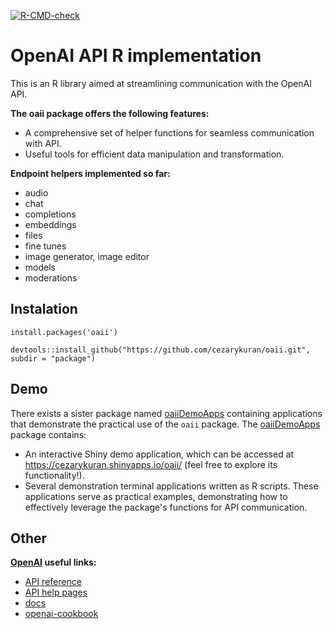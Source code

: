 <!-- badges: start -->
[![R-CMD-check](https://github.com/cezarykuran/oaii/actions/workflows/R-CMD-check.yaml/badge.svg)](https://github.com/cezarykuran/oaii/actions/workflows/R-CMD-check.yaml)
<!-- badges: end -->

# OpenAI API R implementation

This is an R library aimed at streamlining communication with the OpenAI API.

**The oaii package offers the following features:**

- A comprehensive set of helper functions for seamless communication with API.
- Useful tools for efficient data manipulation and transformation.

**Endpoint helpers implemented so far:**

- audio
- chat
- completions
- embeddings
- files
- fine tunes
- image generator, image editor
- models
- moderations

## Instalation

`install.packages('oaii')`

`devtools::install_github("https://github.com/cezarykuran/oaii.git", subdir = "package")`

## Demo

There exists a sister package named [oaiiDemoApps](https://github.com/cezarykuran/oaiiDemoApps) containing applications that demonstrate the practical use of the `oaii` package.
The [oaiiDemoApps](https://github.com/cezarykuran/oaiiDemoApps) package contains:

- An interactive Shiny demo application, which can be accessed at https://cezarykuran.shinyapps.io/oaii/ (feel free to explore its functionality!).
- Several demonstration terminal applications written as R scripts. These applications serve as practical examples, demonstrating how to effectively leverage the package's functions for API communication.

## Other

**[OpenAI](https://openai.com/) useful links:**

- [API reference](https://platform.openai.com/docs/api-reference/)
- [API help pages](https://help.openai.com/en/collections/3675931-openai-api)
- [docs](https://platform.openai.com/docs/introduction)
- [openai-cookbook](https://github.com/openai/openai-cookbook/)
